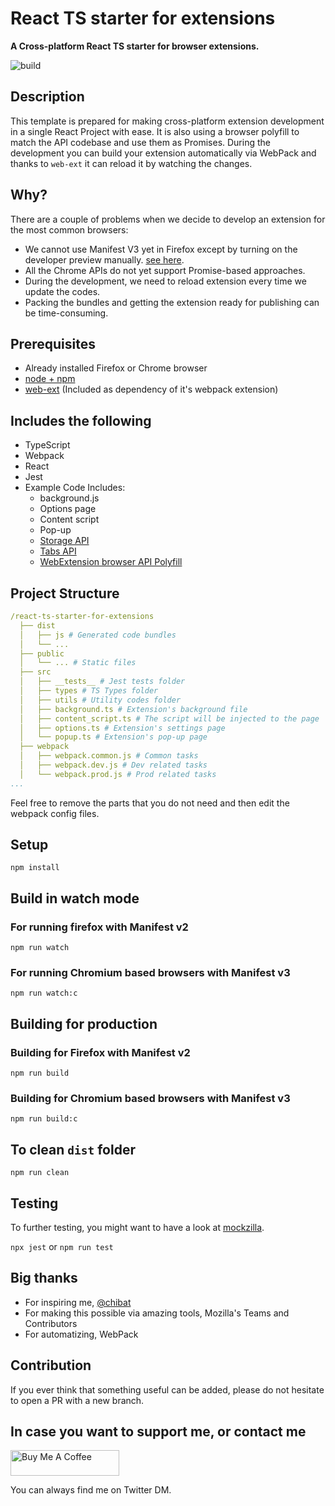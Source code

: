 # React TS starter for extensions

__A Cross-platform React TS starter for browser extensions.__

![build](https://github.com/mcanvar/react-ts-starter-for-extensions/workflows/build/badge.svg)

## Description

This template is prepared for making cross-platform extension
development in a single React Project with ease. It is also using a browser
polyfill to match the API codebase and use them as Promises. During the
development you can build your extension automatically via WebPack and
thanks to `web-ext` it can reload it by watching the changes.

## Why?

There are a couple of problems when we decide to develop an extension for the most common browsers:

- We cannot use Manifest V3 yet in Firefox except by turning on the developer preview
  manually. [see here](https://extensionworkshop.com/documentation/develop/manifest-v3-migration-guide/).
- All the Chrome APIs do not yet support Promise-based approaches.
- During the development, we need to reload extension every time we update the codes.
- Packing the bundles and getting the extension ready for publishing can be time-consuming.

## Prerequisites

* Already installed Firefox or Chrome browser
* [node + npm](https://nodejs.org/)
* [web-ext](https://github.com/mozilla/web-ext) (Included as dependency of it's webpack extension)

## Includes the following

* TypeScript
* Webpack
* React
* Jest
* Example Code Includes:
    * background.js
    * Options page
    * Content script
    * Pop-up
    * [Storage API](https://developer.mozilla.org/en-US/docs/Mozilla/Add-ons/WebExtensions/API/storage/local)
    * [Tabs API](https://developer.mozilla.org/en-US/docs/Mozilla/Add-ons/WebExtensions/API/tabs)
    * [WebExtension browser API Polyfill](https://github.com/mozilla/webextension-polyfill)

## Project Structure

```yaml
/react-ts-starter-for-extensions
  ├── dist
  │   ├── js # Generated code bundles
  │   └── ...
  ├── public
  │   └── ... # Static files
  ├── src
  │   ├── __tests__ # Jest tests folder
  │   ├── types # TS Types folder
  │   ├── utils # Utility codes folder
  │   ├── background.ts # Extension's background file
  │   ├── content_script.ts # The script will be injected to the page
  │   ├── options.ts # Extension's settings page
  │   └── popup.ts # Extension's pop-up page
  ├── webpack
  │   ├── webpack.common.js # Common tasks
  │   ├── webpack.dev.js # Dev related tasks
  │   └── webpack.prod.js # Prod related tasks
...
```

Feel free to remove the parts that you do not need and
then edit the webpack config files.

## Setup

```
npm install
```

## Build in watch mode

### For running firefox with Manifest v2

```
npm run watch
```

### For running Chromium based browsers with Manifest v3

```
npm run watch:c
```

## Building for production

### Building for Firefox with Manifest v2

```
npm run build
```

### Building for Chromium based browsers with Manifest v3

```
npm run build:c
```

## To clean `dist` folder

```
npm run clean
```

## Testing

To further testing, you might want to have a look
at [mockzilla](https://lusito.github.io/mockzilla-webextension/setup.html).

`npx jest` or `npm run test`

## Big thanks

- For inspiring me, [@chibat](https://github.com/chibat/chrome-extension-typescript-starter)
- For making this possible via amazing tools, Mozilla's Teams and Contributors
- For automatizing, WebPack

## Contribution

If you ever think that something useful can be added, please do not
hesitate to open a PR with a new branch.

## In case you want to support me, or contact me 

<a href="https://www.buymeacoffee.com/roniemartinez" target="_blank"><img src="https://cdn.buymeacoffee.com/buttons/default-orange.png" alt="Buy Me A Coffee" height="41" width="174"></a>


You can always find me on Twitter DM.